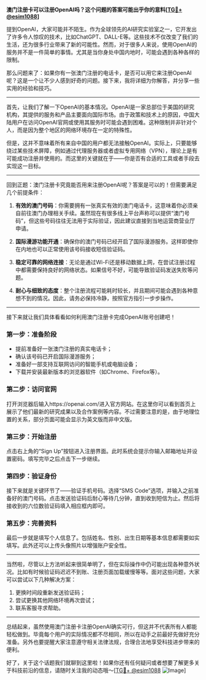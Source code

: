**澳门注册卡可以注册OpenAI吗？这个问题的答案可能出乎你的意料[[TG💪+ @esim1088](https://t.me/s/esim1088)]**

提到OpenAI，大家可能并不陌生。作为全球领先的AI研究实验室之一，它开发出了许多令人惊叹的技术，比如ChatGPT、DALL-E等。这些技术不仅改变了我们的生活，还为很多行业带来了新的可能性。然而，对于很多人来说，使用OpenAI的服务并不是一件简单的事情。尤其是当你身处中国内地时，可能会遇到各种各样的限制。

那么问题来了：如果你有一张澳门注册的电话卡，是否可以用它来注册OpenAI呢？这是一个让不少人感到好奇的问题。接下来，我将详细为你解答，并分享一些实用的经验和技巧。

---

首先，让我们了解一下OpenAI的基本情况。OpenAI是一家总部位于美国的研究机构，其提供的服务和产品主要面向国际市场。由于政策和技术上的原因，中国大陆用户在访问OpenAI官网或使用其服务时可能会遇到困难。这种限制并非针对个人，而是因为整个地区的网络环境存在一定的特殊性。

但是，这并不意味着所有来自中国的用户都无法接触OpenAI。实际上，只要能够绕过某些技术屏障，例如通过代理服务器或者虚拟专用网络（VPN），理论上是有可能成功注册并使用的。而这里的关键就在于——你是否有合适的工具或者手段去实现这一目标。

---

回到正题：澳门注册卡究竟能否用来注册OpenAI呢？答案是可以的！但需要满足几个前提条件：

1. **有效的澳门号码**：你需要拥有一张真实有效的澳门电话卡，这意味着你必须亲自前往澳门办理相关手续。虽然现在有很多线上平台声称可以提供“澳门号码”，但这些号码往往无法用于实际验证，因此建议直接到当地运营商营业厅申请。

2. **国际漫游功能开通**：确保你的澳门号码已经开启了国际漫游服务。这样即使你在内地也可以正常使用该号码接收短信验证码。

3. **稳定可靠的网络连接**：无论是通过Wi-Fi还是移动数据上网，在尝试注册过程中都需要保持良好的网络状态。如果信号不好，可能导致验证码发送失败等问题。

4. **耐心与细致的态度**：整个注册流程可能耗时较长，并且期间可能会遇到各种意想不到的情况。因此，请务必保持冷静，按照官方指引一步步操作。

---

接下来就让我们具体看看如何利用澳门注册卡完成OpenAI账号创建吧！

### 第一步：准备阶段
- 提前准备好一张澳门注册的真实电话卡；
- 确认该号码已开启国际漫游服务；
- 准备好一部支持互联网访问的智能手机或电脑设备；
- 下载并安装最新版本的浏览器软件（如Chrome、Firefox等）。

### 第二步：访问官网
打开浏览器后输入https://openai.com/进入官方网站。在这里你可以看到首页上展示了他们最新的研究成果以及合作案例等内容。不过需要注意的是，由于地理位置的关系，部分页面可能会显示为英文版而非中文版。

### 第三步：开始注册
点击右上角的“Sign Up”按钮进入注册界面。此时系统会提示你输入邮箱地址并设置密码。填写完毕之后点击下一步继续。

### 第四步：验证身份
接下来就是关键环节了——验证手机号码。选择“SMS Code”选项，并输入之前准备好的澳门号码。点击发送验证码后耐心等待几分钟，直到收到短信为止。然后将接收到的六位数验证码填入相应框内即可。

### 第五步：完善资料
最后一步就是填写个人信息了。包括姓名、性别、出生日期等基本信息都需要如实填写。此外还可以上传头像照片以增强账户安全性。

---

当然啦，尽管以上方法听起来很简单明了，但在实际操作中仍可能出现各种意外状况。比如有时候验证码迟迟不到账、注册页面加载缓慢等等。面对这些问题，大家可以尝试以下几种解决方案：

1. 更换时间段重新发送验证码；
2. 尝试更换其他网络环境再次尝试；
3. 联系客服寻求帮助。

---

总结起来，虽然使用澳门注册卡注册OpenAI确实可行，但这并不代表所有人都能轻松做到。毕竟每个用户的实际情况都不尽相同，所以在动手之前最好先做好充分准备。另外也要提醒大家注意遵守相关法律法规，合理合法地享受科技进步带来的便利。

好了，关于这个话题我们就聊到这里啦！如果你还有任何疑问或者想要了解更多关于科技前沿的信息，请随时关注我的动态哦～[[TG💪+ @esim1088](https://t.me/s/esim1088) ![Image](https://i.postimg.cc/4NQfJmqS/Snipaste-2025-05-13-00-14-12.png)]